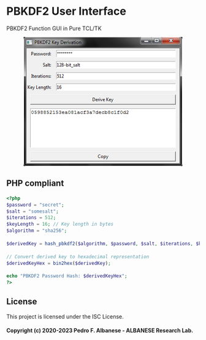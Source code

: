 # PBKDF2 User Interface
PBKDF2 Function GUI in Pure TCL/TK

<div align="center">
 <img src="PBKDF2.png"</img>
</div>

## PHP compliant
```php
<?php
$password = "secret";
$salt = "somesalt";
$iterations = 512;
$keyLength = 16; // Key length in bytes
$algorithm = "sha256";

$derivedKey = hash_pbkdf2($algorithm, $password, $salt, $iterations, $keyLength, true);

// Convert derived key to hexadecimal representation
$derivedKeyHex = bin2hex($derivedKey);

echo "PBKDF2 Password Hash: $derivedKeyHex";
?>
```
## License

This project is licensed under the ISC License.

#### Copyright (c) 2020-2023 Pedro F. Albanese - ALBANESE Research Lab.
